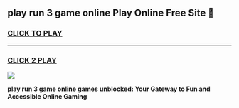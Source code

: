 
## play run 3 game online Play Online Free Site 👋
<h3>
<a href="https://download.freeplayer.one?title=play_run_3_game_online&ref=21F">CLICK TO PLAY</a></h3>
<hr>

<h3>
<a href="https://download.freeplayer.one?title=play_run_3_game_online&ref=21F">CLICK 2 PLAY</a>
  
</h3>

<a href="https://download.freeplayer.one?title=play_run_3_game_online&ref=21F"><img src="https://cdnb.artstation.com/p/assets/images/images/032/539/853/original/anto-thomas-button-gif.gif"></a>


**play run 3 game online games unblocked: Your Gateway to Fun and Accessible Online Gaming**
